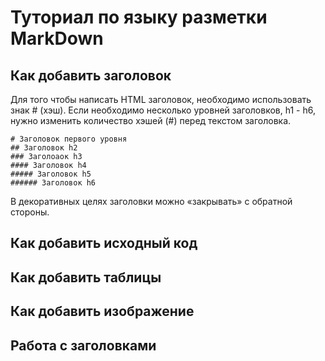 # Туториал по языку разметки MarkDown

## Как добавить заголовок

Для того чтобы написать HTML заголовок, необходимо использовать знак # (хэш). Если необходимо несколько уровней заголовков, h1 - h6, нужно изменить количество хэшей (#) перед текстом заголовка.
```
# Заголовок первого уровня
## Заголовок h2
### Заголоаок h3
#### Заголовок h4
##### Заголовок h5
###### Заголовок h6
```
В декоративных целях заголовки можно «закрывать» с
обратной стороны.

## Как добавить исходный код

## Как добавить таблицы

## Как добавить изображение

## Работа с заголовками
